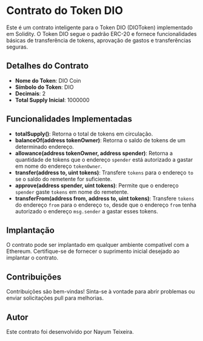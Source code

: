 # Contrato do Token DIO

Este é um contrato inteligente para o Token DIO (DIOToken) implementado em Solidity. O Token DIO segue o padrão ERC-20 e fornece funcionalidades básicas de transferência de tokens, aprovação de gastos e transferências seguras.

## Detalhes do Contrato

- **Nome do Token**: DIO Coin
- **Símbolo do Token**: DIO
- **Decimais**: 2
- **Total Supply Inicial**: 1000000

## Funcionalidades Implementadas

- **totalSupply()**: Retorna o total de tokens em circulação.
- **balanceOf(address tokenOwner)**: Retorna o saldo de tokens de um determinado endereço.
- **allowance(address tokenOwner, address spender)**: Retorna a quantidade de tokens que o endereço `spender` está autorizado a gastar em nome do endereço `tokenOwner`.
- **transfer(address to, uint tokens)**: Transfere `tokens` para o endereço `to` se o saldo do remetente for suficiente.
- **approve(address spender, uint tokens)**: Permite que o endereço `spender` gaste `tokens` em nome do remetente.
- **transferFrom(address from, address to, uint tokens)**: Transfere `tokens` do endereço `from` para o endereço `to`, desde que o endereço `from` tenha autorizado o endereço `msg.sender` a gastar esses tokens.

## Implantação

O contrato pode ser implantado em qualquer ambiente compatível com a Ethereum. Certifique-se de fornecer o suprimento inicial desejado ao implantar o contrato.

## Contribuições

Contribuições são bem-vindas! Sinta-se à vontade para abrir problemas ou enviar solicitações pull para melhorias.

## Autor

Este contrato foi desenvolvido por Nayum Teixeira.

